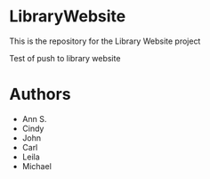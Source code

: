 # LibraryWebsite
This is the repository for the Library Website project

Test of push to library website

# Authors
* Ann S.
* Cindy
* John
* Carl
* Leila
* Michael
